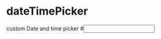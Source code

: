 # dateTimePicker
custom Date and time picker
#<input id="datepickerInput" type="Text" name="timestamp" value="">

<script>
    $("#datepickerInput1").customDateTimePicker({
     "showTime": false
    });
</script>
